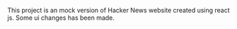 This project is an mock version of Hacker News website created using react js. Some ui changes has been made.
